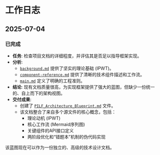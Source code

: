 # 工作日志

## 2025-07-04

### 已完成

- **任务**: 检查项目文档的详细程度，并评估其是否足以指导框架实现。
- **分析**:
  - [`background.md`](.clinerules/background.md) 提供了坚实的理论基础 (IPWT)。
  - [`component-reference.md`](.clinerules/component-reference.md) 提供了清晰的技术组件描述和工作流。
  - [`main.md`](.clinerules/main.md) 定义了明确的工程准则。
- **结论**: 现有文档质量很高，为实现框架提供了强大的蓝图，但缺少一份统一的、自上而下的架构视图。
- **交付成果**:
  - 创建了 [`PILF_Architecture_Blueprint.md`](PILF_Architecture_Blueprint.md:1) 文件。
  - 该文档整合了来自多个源文件的核心概念，包括：
    - 理论动机 (IPWT)
    - 核心工作流 (Mermaid序列图)
    - 关键组件的API接口定义
    - 两阶段优化和“错题本”机制的伪代码实现

该蓝图现在可以作为一份独立的、高级的技术设计文档。

